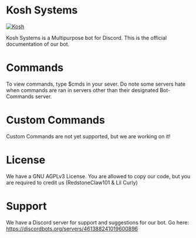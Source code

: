 # Kosh Systems

<a href="https://discordbots.org/bot/461547011456368640" >
  <img src="https://discordbots.org/api/widget/461547011456368640.svg" alt="Kosh" />
</a>

Kosh Systems is a Multipurpose bot for Discord. This is the official documentation of our bot.

# Commands

To view commands, type $cmds in your sever. Do note some servers hate when commands are ran in servers other than their designated Bot-Commands server.

# Custom Commands

Custom Commands are not yet supported, but we are working on it!

# License

We have a GNU AGPLv3 License. You are allowed to copy our code, but you are required to credit us (RedstoneClaw101 & Lil Curly)

# Support

We have a Discord server for support and suggestions for our bot. Go here: https://discordbots.org/servers/461388241019600896
